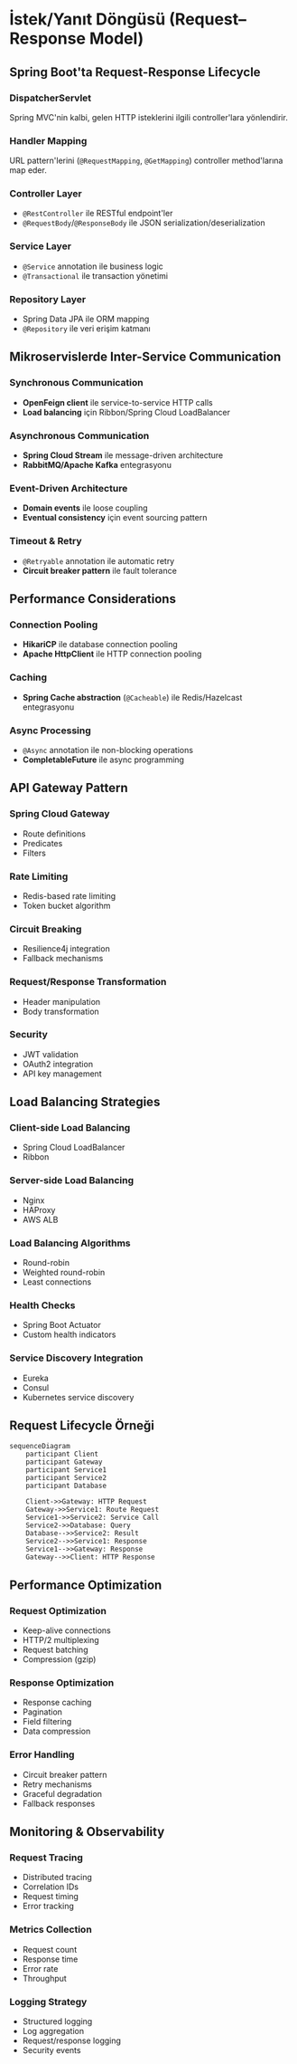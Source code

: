 # İstek/Yanıt Döngüsü (Request–Response Model)

## Spring Boot'ta Request-Response Lifecycle

### DispatcherServlet
Spring MVC'nin kalbi, gelen HTTP isteklerini ilgili controller'lara yönlendirir.

### Handler Mapping
URL pattern'lerini (`@RequestMapping`, `@GetMapping`) controller method'larına map eder.

### Controller Layer
- `@RestController` ile RESTful endpoint'ler
- `@RequestBody`/`@ResponseBody` ile JSON serialization/deserialization

### Service Layer
- `@Service` annotation ile business logic
- `@Transactional` ile transaction yönetimi

### Repository Layer
- Spring Data JPA ile ORM mapping
- `@Repository` ile veri erişim katmanı

## Mikroservislerde Inter-Service Communication

### Synchronous Communication
- **OpenFeign client** ile service-to-service HTTP calls
- **Load balancing** için Ribbon/Spring Cloud LoadBalancer

### Asynchronous Communication
- **Spring Cloud Stream** ile message-driven architecture
- **RabbitMQ/Apache Kafka** entegrasyonu

### Event-Driven Architecture
- **Domain events** ile loose coupling
- **Eventual consistency** için event sourcing pattern

### Timeout & Retry
- `@Retryable` annotation ile automatic retry
- **Circuit breaker pattern** ile fault tolerance

## Performance Considerations

### Connection Pooling
- **HikariCP** ile database connection pooling
- **Apache HttpClient** ile HTTP connection pooling

### Caching
- **Spring Cache abstraction** (`@Cacheable`) ile Redis/Hazelcast entegrasyonu

### Async Processing
- `@Async` annotation ile non-blocking operations
- **CompletableFuture** ile async programming

## API Gateway Pattern

### Spring Cloud Gateway
- Route definitions
- Predicates
- Filters

### Rate Limiting
- Redis-based rate limiting
- Token bucket algorithm

### Circuit Breaking
- Resilience4j integration
- Fallback mechanisms

### Request/Response Transformation
- Header manipulation
- Body transformation

### Security
- JWT validation
- OAuth2 integration
- API key management

## Load Balancing Strategies

### Client-side Load Balancing
- Spring Cloud LoadBalancer
- Ribbon

### Server-side Load Balancing
- Nginx
- HAProxy
- AWS ALB

### Load Balancing Algorithms
- Round-robin
- Weighted round-robin
- Least connections

### Health Checks
- Spring Boot Actuator
- Custom health indicators

### Service Discovery Integration
- Eureka
- Consul
- Kubernetes service discovery

## Request Lifecycle Örneği

```mermaid
sequenceDiagram
    participant Client
    participant Gateway
    participant Service1
    participant Service2
    participant Database
    
    Client->>Gateway: HTTP Request
    Gateway->>Service1: Route Request
    Service1->>Service2: Service Call
    Service2->>Database: Query
    Database-->>Service2: Result
    Service2-->>Service1: Response
    Service1-->>Gateway: Response
    Gateway-->>Client: HTTP Response
```

## Performance Optimization

### Request Optimization
- Keep-alive connections
- HTTP/2 multiplexing
- Request batching
- Compression (gzip)

### Response Optimization
- Response caching
- Pagination
- Field filtering
- Data compression

### Error Handling
- Circuit breaker pattern
- Retry mechanisms
- Graceful degradation
- Fallback responses

## Monitoring & Observability

### Request Tracing
- Distributed tracing
- Correlation IDs
- Request timing
- Error tracking

### Metrics Collection
- Request count
- Response time
- Error rate
- Throughput

### Logging Strategy
- Structured logging
- Log aggregation
- Request/response logging
- Security events
